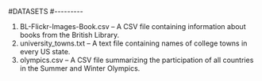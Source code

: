 #DATASETS
#---------

1. BL-Flickr-Images-Book.csv – A CSV file containing information about books from the British Library.
2. university_towns.txt – A text file containing names of college towns in every US state.
3. olympics.csv – A CSV file summarizing the participation of all countries in the Summer and Winter Olympics.
